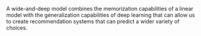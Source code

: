 A wide-and-deep model combines the memorization capabilities of a linear model with the generalization capabilities of deep learning that can allow us to create recommendation systems that can predict a wider variety of choices.
